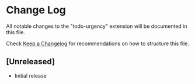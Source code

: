 # Change Log

All notable changes to the "todo-urgency" extension will be documented in this file.

Check [Keep a Changelog](http://keepachangelog.com/) for recommendations on how to structure this file.

## [Unreleased]

- Initial release